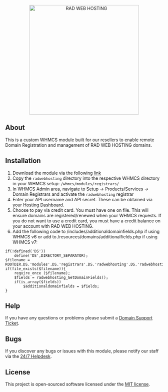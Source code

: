 <p align="center"><a href="https://radwebhosting.com" target="_blank"><img width="350" src="https://avatars0.githubusercontent.com/u/16030710?s=460&v=4" alt="RAD WEB HOSTING"></a></p>

## About
This is a custom WHMCS module built for our resellers to enable remote Domain Registration and management of RAD WEB HOSTING domains.

## Installation
1. Download the module via the following [link](https://github.com/Rad-Web-Hosting/RadWebHosting/releases/latest)
1. Copy the `radwebhosting` directory into the respective WHMCS directory in your WHMCS setup: `/whmcs/modules/registrars/`
2. In WHMCS Admin area, navigate to Setup -> Products/Services -> Domain Registrars and activate the `radwebhosting` registrar
3. Enter your API username and API secret. These can be obtained via your [Hosting Dashboard](https://radwebhosting.com/client_area/clientarea.php).
4. Choose to pay via credit card. You must have one on file. This will ensure domains are registered/renewed when your WHMCS requests. If you do not want to use a credit card, you must have a credit balance on your account with RAD WEB HOSTING.
5. Add the following code to /includes/additionaldomainfields.php if using WHMCS v6 or add to /resources/domains/additionalfields.php if using WHMCS v7:
```
if(!defined('DS'))
    define('DS',DIRECTORY_SEPARATOR);
$filename = ROOTDIR.DS.'modules'.DS.'registrars'.DS.'radwebhosting'.DS.'radwebhosting.php';
if(file_exists($filename)){
    require_once ($filename);
    $fields = radwebhosting_GetDomainFields();
    if(is_array($fields))
        $additionaldomainfields = $fields;     
}
```

## Help
If you have any questions or problems please submit a [Domain Support Ticket](https://radwebhosting.com/client_area/client_area/submitticket.php?step=2&deptid=10).

## Bugs
If you discover any bugs or issues with this module, please notify our staff via the [24/7 Helpdesk](https://radwebhosting.com/client_area/submitticket.php).

## License
This project is open-sourced software licensed under the [MIT license](http://opensource.org/licenses/MIT).

